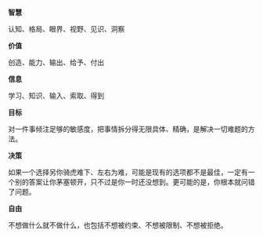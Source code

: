 **智慧**

认知、格局、眼界、视野、见识、洞察

**价值**

创造、能力、输出、给予、付出

**信息**

学习、知识、输入、索取、得到

**目标**

对一件事倾注足够的敏感度，把事情拆分得无限具体、精确，是解决一切难题的方法。

**决策**

如果一个选择另你骑虎难下、左右为难，可能是现有的选项都不是最佳，一定有一个别的答案让你茅塞顿开，只不过是你一时还没想到。更可能的是，你根本就问错了问题。

**自由**

不想做什么就不做什么，也包括不想被约束、不想被限制、不想被拒绝。
